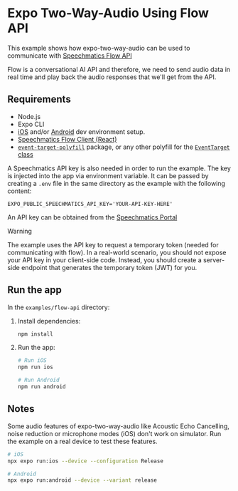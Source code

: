 # Expo Two-Way-Audio Using Flow API

This example shows how expo-two-way-audio can be used to communicate with [Speechmatics Flow API](https://www.speechmatics.com/flow)

Flow is a conversational AI API and therefore, we need to send audio data in real time and play back the audio responses that we'll get from the API.

## Requirements

- Node.js
- Expo CLI
- [iOS](https://docs.expo.dev/workflow/ios-simulator/) and/or [Android](https://docs.expo.dev/workflow/android-studio-emulator/) dev environment setup.
- [Speechmatics Flow Client (React)](https://github.com/speechmatics/speechmatics-js-sdk/tree/main/packages/flow-client-react)
- [`event-target-polyfill`](https://www.npmjs.com/package/event-target-polyfill) package, or any other polyfill for the [`EventTarget` class](https://developer.mozilla.org/en-US/docs/Web/API/EventTarget)

A Speechmatics API key is also needed in order to run the example. The key is injected into the app via environment variable. It can be passed by creating a `.env` file in the same directory as the example with the following content:

```
EXPO_PUBLIC_SPEECHMATICS_API_KEY='YOUR-API-KEY-HERE'
```
An API key can be obtained from the [Speechmatics Portal](https://portal.speechmatics.com)


> [!WARNING]
>
> The example uses the API key to request a temporary token (needed for communicating with flow).
> In a real-world scenario, you should not expose your API key in your client-side code.
> Instead, you should create a server-side endpoint that generates the temporary token (JWT) for you.


## Run the app

In the `examples/flow-api` directory:

1. Install dependencies:
    ```sh
    npm install
    ```

2. Run the app:
    ```sh
    # Run iOS
    npm run ios

    # Run Android
    npm run android
    ```

## Notes

Some audio features of expo-two-way-audio like Acoustic Echo Cancelling, noise reduction or microphone modes (iOS) don't work on simulator. Run the example on a real device to test these features.

```bash
# iOS
npx expo run:ios --device --configuration Release

# Android
npx expo run:android --device --variant release
```